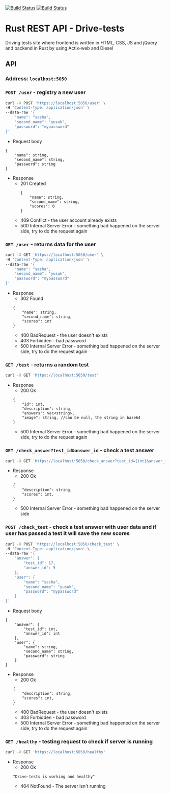 [![Build Status](https://travis-ci.org/RRRadicalEdward/Drive-tests.svg?branch=master)](https://travis-ci.org/RRRadicalEdward/Drive-tests)
[![Build Status](https://travis-ci.org/RRRadicalEdward/Drive-tests.svg?branch=backend)](https://travis-ci.org/RRRadicalEdward/Drive-tests)
# Rust REST API - Drive-tests
Driving tests site where frontend is written in HTML, CSS, JS and jQuery and backend in Rust by using Actix-web and Diesel


## API

### Address: **`localhost:5050`** 

### `POST /user` - registry a new user
```bash
curl -X POST 'https://localhost:5050/user' \
-H 'Content-Type: application/json' \
--data-raw '{
    "name": "sasha",
    "second_name": "yusuk",
    "password": "mypassword"
}'
```
- Request body 
```
{
    "name": string,
    "second_name": string,
    "password": string
}
```

- Response 
  - 201 Created
    ```
    {
        "name": string,
        "second_name": string,
        "scores": 0
    }
    ```
   - 409 Conflict - the user account already exists
   - 500 Internal Server Error - something bad happened on the server side, try to do the request again

### `GET /user` - returns data for the user
```bash
curl -X GET 'https://localhost:5050/user' \
-H 'Content-Type: application/json' \
--data-raw '{
    "name": "sasha",
    "second_name": "yusuk",
    "password": "mypassword"
}'
```
- Response
    - 302 Found
    ```
    {
        "name": string,
        "second_name": string,
        "scores": int
    }
    ```
    - 400 BadRequest - the user doesn't exists
    - 403 Forbidden - bad password
    - 500 Internal Server Error - something bad happened on the server side, try to do the request again
    
### `GET /test` - returns a random test
```bash 
curl -X GET 'https://localhost:5050/test'
```
 - Response 
    - 200 Ok 
    ```
    {
		"id": int,
		"description": string,
		"answers": vec<string>,
		"image": string, //can be null, the string in base64
    }
    ```
    - 500 Internal Server Error - something bad happened on the server side, try to do the request again

### `GET /check_answer?test_id&answer_id` - check a test answer
```bash
curl -X GET 'https://localhost:5050/check_answer?test_id={int}&answer_id={int}'
```
  - Response
    - 200 Ok 
    ```
    {
		"description": string,
		"scores": int,
    }
    ```
    - 500 Internal Server Error - something bad happened on the server side
    
### `POST /check_test` - check a test answer with user data and if user has passed a test it will save the new scores
```bash
curl -X POST 'https://localhost:5050/check_test' \
-H 'Content-Type: application/json' \
--data-raw '{
    "answer": {
        "test_id": 17,
        "answer_id": 5
    },
    "user": {
        "name": "sasha",
        "second_name": "yusuk",
        "password": "mypassword"
    }
}'
```
- Request body 
```
{
    "answer": {
        "test_id": int,
        "answer_id": int
    },
    "user": {
        "name": string,
        "second_name": string,
        "password": string
    }
}
```
 - Response
    - 200 Ok 
    ```
    {
	    "description": string,
	    "scores": int,
    }
    ```
    - 400 BadRequest - the user doesn't exists
    - 403 Forbidden - bad password
    - 500 Internal Server Error - something bad happened on the server side, try to do the request again

### `GET /healthy` - testing request to check if server is running
```bash 
curl -X GET 'https://localhost:5050/healthy'
```
  - Response
    - 200 Ok 
    ```
    "Drive-tests is working and healthy"
    ```
    - 404 NotFound - The server isn't running
